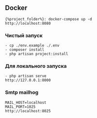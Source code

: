 ## Docker
```
{%project_folder%}: docker-compose up -d
http://localhost:8080
```

### Чистый запуск
```
- cp ./env.example ./.env
- composer install
- php artisan project:install
```

### Для локального запуска
```
- php artisan serve
http://127.0.0.1:8000
```

### Smtp mailhog
```
MAIL_HOST=localhost
MAIL_PORT=1025
http://localhost:8025
```
